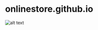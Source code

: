# onlinestore.github.io
![alt text](https://github.com/kartikeyjangir/onlinestore.github.io/commit/54e594417c573e21e5d90dfae5d0a6b620a8cb53)
